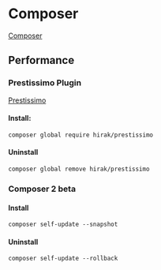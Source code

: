 # Composer

[Composer](https://getcomposer.org/download/)


## Performance

### Prestissimo Plugin
[Prestissimo](https://github.com/hirak/prestissimo) 

#### Install:
`composer global require hirak/prestissimo`

#### Uninstall
`composer global remove hirak/prestissimo`

### Composer 2 beta
#### Install
`composer self-update --snapshot`

#### Uninstall
`composer self-update --rollback`
